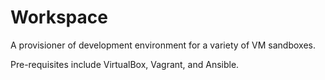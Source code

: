 
Workspace
=========

A provisioner of development environment for a variety of VM sandboxes.  

Pre-requisites include VirtualBox, Vagrant, and Ansible.





